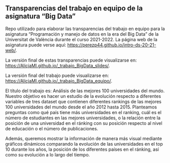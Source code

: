 ## Transparencias del trabajo en equipo de la asignatura “Big Data”

Repo utilizado para elaborar las transparencias del trabajo en equipo
para la asignatura “Programación y manejo de datos en la era del Big
Data” de la Universitat de València durante el curso 2021-2022. La
página web de la asignatura puede verse aquí:
<https://perezp44.github.io/intro-ds-20-21-web/>.

La versión final de estas transparencias puede visualizarse en:
<https://AlicjaMl.github.io/_trabajo_BigData_slides/>.

La versión final del trabajo puede visualizarse en:
<https://AlicjaMl.github.io/_trabajo_BigData_equipo/>.

El título del trabajo es: Análisis de las mejores 100 universidades del
mundo. Nuestro objetivo es hacer un estudio de la evolución respecto a
diferentes variables de tres dataset que contienen diferentes rankings
de las mejores 100 universidades del mundo desde el año 2012 hasta 2015.
Planteamos preguntas como qué país tiene más universidades en el
ranking, cuál es el número de estudiantes en las mejores universidades,
o la relación entre la posición de una universidad en el ránking con su
posición respecto al nivel de educación o el número de publicaciones.

Además, queremos mostrar la información de manera más visual mediante
gráficos dinámicos comparando la evolución de las universidades en el
top 10 durante los años, la posición de los diferentes países en el
ránking, así como su evolución a lo largo del tiempo.
